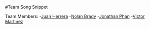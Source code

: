 #Team Song Snippet

Team Members:
    -[Juan Herrera](https://github.com/jherrera62)
    -[Nolan Brady](https://github.com/somehobo)
    -[Jonathan Phan](https://github.com/Jonathan-phan-804)
    -[Victor Martinez](https://github.com/vmartinez40)